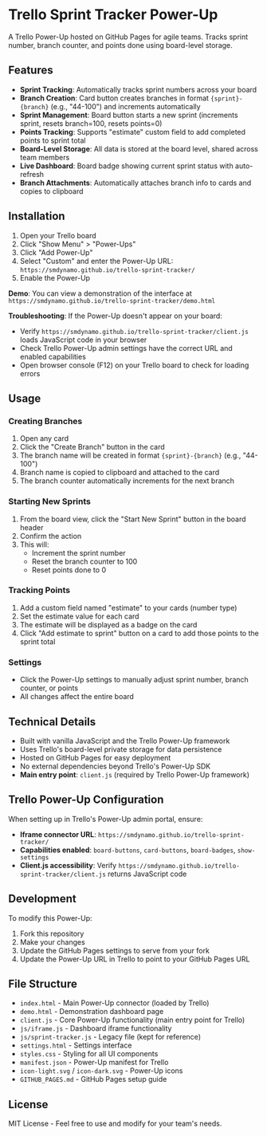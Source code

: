 # Trello Sprint Tracker Power-Up

A Trello Power-Up hosted on GitHub Pages for agile teams. Tracks sprint number, branch counter, and points done using board-level storage.

## Features

- **Sprint Tracking**: Automatically tracks sprint numbers across your board
- **Branch Creation**: Card button creates branches in format `{sprint}-{branch}` (e.g., "44-100") and increments automatically
- **Sprint Management**: Board button starts a new sprint (increments sprint, resets branch=100, resets points=0)
- **Points Tracking**: Supports "estimate" custom field to add completed points to sprint total
- **Board-Level Storage**: All data is stored at the board level, shared across team members
- **Live Dashboard**: Board badge showing current sprint status with auto-refresh
- **Branch Attachments**: Automatically attaches branch info to cards and copies to clipboard

## Installation

1. Open your Trello board
2. Click "Show Menu" > "Power-Ups" 
3. Click "Add Power-Up"
4. Select "Custom" and enter the Power-Up URL: `https://smdynamo.github.io/trello-sprint-tracker/`
5. Enable the Power-Up

**Demo**: You can view a demonstration of the interface at `https://smdynamo.github.io/trello-sprint-tracker/demo.html`

**Troubleshooting**: If the Power-Up doesn't appear on your board:
- Verify `https://smdynamo.github.io/trello-sprint-tracker/client.js` loads JavaScript code in your browser
- Check Trello Power-Up admin settings have the correct URL and enabled capabilities
- Open browser console (F12) on your Trello board to check for loading errors

## Usage

### Creating Branches
1. Open any card
2. Click the "Create Branch" button in the card
3. The branch name will be created in format `{sprint}-{branch}` (e.g., "44-100")
4. Branch name is copied to clipboard and attached to the card
5. The branch counter automatically increments for the next branch

### Starting New Sprints
1. From the board view, click the "Start New Sprint" button in the board header
2. Confirm the action
3. This will:
   - Increment the sprint number
   - Reset the branch counter to 100
   - Reset points done to 0

### Tracking Points
1. Add a custom field named "estimate" to your cards (number type)
2. Set the estimate value for each card
3. The estimate will be displayed as a badge on the card
4. Click "Add estimate to sprint" button on a card to add those points to the sprint total

### Settings
- Click the Power-Up settings to manually adjust sprint number, branch counter, or points
- All changes affect the entire board

## Technical Details

- Built with vanilla JavaScript and the Trello Power-Up framework
- Uses Trello's board-level private storage for data persistence
- Hosted on GitHub Pages for easy deployment
- No external dependencies beyond Trello's Power-Up SDK
- **Main entry point**: `client.js` (required by Trello Power-Up framework)

## Trello Power-Up Configuration

When setting up in Trello's Power-Up admin portal, ensure:

- **Iframe connector URL**: `https://smdynamo.github.io/trello-sprint-tracker/`
- **Capabilities enabled**: `board-buttons`, `card-buttons`, `board-badges`, `show-settings`
- **Client.js accessibility**: Verify `https://smdynamo.github.io/trello-sprint-tracker/client.js` returns JavaScript code

## Development

To modify this Power-Up:

1. Fork this repository
2. Make your changes
3. Update the GitHub Pages settings to serve from your fork
4. Update the Power-Up URL in Trello to point to your GitHub Pages URL

## File Structure

- `index.html` - Main Power-Up connector (loaded by Trello)
- `demo.html` - Demonstration dashboard page
- `client.js` - Core Power-Up functionality (main entry point for Trello)
- `js/iframe.js` - Dashboard iframe functionality  
- `js/sprint-tracker.js` - Legacy file (kept for reference)
- `settings.html` - Settings interface
- `styles.css` - Styling for all UI components
- `manifest.json` - Power-Up manifest for Trello
- `icon-light.svg` / `icon-dark.svg` - Power-Up icons
- `GITHUB_PAGES.md` - GitHub Pages setup guide

## License

MIT License - Feel free to use and modify for your team's needs.
